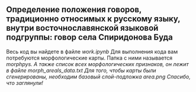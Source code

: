 <h2> Определение положения говоров, традиционно относимых к русскому языку, внутри восточнославянской языковой подгруппы: говор cела Спиридонова Буда </h2>
Весь код вы найдете в файле <em>work.ipynb</em>
Для выполнения кода вам потребуются морфологические карты. Папка с ними называется <em>morphpys<em>. А также список всех морфологических признаков, он лежит в файле <em>morph_areals_data.txt</em>
Для того, чтобы карты были сгенерированы, необходим базовый слой-подложка <em>area.png</em>
Спасибо, что заглянули!
